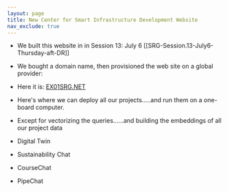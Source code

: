 ```yaml
---
layout: page
title: New Center for Smart Infrastructure Development Website
nav_exclude: true
---
```


- We built this website in in Session 13: July 6 [[SRG-Session.13-July6-Thursday-aft-DR]]
- We bought a domain name, then provisioned the web site on a global provider: 

- Here it is: [EX01SRG.NET](https://EX01SRG.NET)
- Here's where we can deploy all our projects.....and run them on a one-board computer.
- Except for vectorizing the queries......and building the embeddings of all our project data
- Digital Twin
- Sustainability Chat
- CourseChat
- PipeChat
